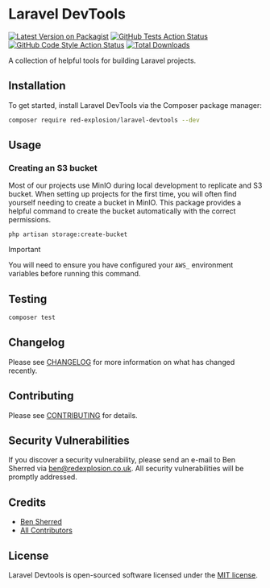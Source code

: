 # Laravel DevTools

[![Latest Version on Packagist](https://img.shields.io/packagist/v/red-explosion/laravel-devtools.svg?style=flat-square)](https://packagist.org/packages/red-explosion/laravel-devtools)
[![GitHub Tests Action Status](https://img.shields.io/github/actions/workflow/status/red-explosion/laravel-devtools/tests.yml?branch=main&label=tests&style=flat-square)](https://github.com/red-explosion/laravel-devtools/actions/workflows/tests.yml?query=branch:main)
[![GitHub Code Style Action Status](https://img.shields.io/github/actions/workflow/status/red-explosion/laravel-devtools/coding-standards.yml?label=code%20style&style=flat-square)](https://github.com/red-explosion/laravel-devtools/actions/workflows/coding-standards.yml?query=branch:main)
[![Total Downloads](https://img.shields.io/packagist/dt/red-explosion/laravel-devtools.svg?style=flat-square)](https://packagist.org/packages/red-explosion/laravel-devtools)

A collection of helpful tools for building Laravel projects.

## Installation

To get started, install Laravel DevTools via the Composer package manager:

```bash
composer require red-explosion/laravel-devtools --dev
```

## Usage

### Creating an S3 bucket

Most of our projects use MinIO during local development to replicate and S3 bucket. When setting up projects for the
first time, you will often find yourself needing to create a bucket in MinIO. This package provides a helpful command
to create the bucket automatically with the correct permissions.

```shell
php artisan storage:create-bucket
```

> [!IMPORTANT]
> You will need to ensure you have configured your `AWS_` environment variables before running this command.

## Testing

```bash
composer test
```

## Changelog

Please see [CHANGELOG](CHANGELOG.md) for more information on what has changed recently.

## Contributing

Please see [CONTRIBUTING](CONTRIBUTING.md) for details.

## Security Vulnerabilities

If you discover a security vulnerability, please send an e-mail to Ben Sherred via ben@redexplosion.co.uk. All security
vulnerabilities will be promptly addressed.

## Credits

- [Ben Sherred](https://github.com/bensherred)
- [All Contributors](../../contributors)

## License

Laravel Devtools is open-sourced software licensed under the [MIT license](LICENSE.md).
